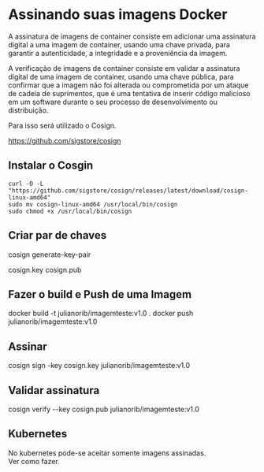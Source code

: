 # Assinando suas imagens Docker

A assinatura de imagens de container consiste em adicionar uma assinatura digital a uma imagem de container, usando uma chave privada, para garantir a autenticidade, a integridade e a proveniência da imagem.

A verificação de imagens de container consiste em validar a assinatura digital de uma imagem de container, usando uma chave pública, para confirmar que a imagem não foi alterada ou comprometida por um ataque de cadeia de suprimentos, que é uma tentativa de inserir código malicioso em um software durante o seu processo de desenvolvimento ou distribuição.

Para isso será utilizado o Cosign.

https://github.com/sigstore/cosign


## Instalar o Cosgin

```
curl -O -L "https://github.com/sigstore/cosign/releases/latest/download/cosign-linux-amd64"
sudo mv cosign-linux-amd64 /usr/local/bin/cosign
sudo chmod +x /usr/local/bin/cosign
```

## Criar par de chaves

cosign generate-key-pair

cosign.key
cosign.pub

## Fazer o build e Push de uma Imagem

docker build -t julianorib/imagemteste:v1.0 .
docker push julianorib/imagemteste:v1.0

## Assinar

cosign sign -key cosign.key julianorib/imagemteste:v1.0

## Validar assinatura

cosign verify --key cosign.pub julianorib/imagemteste:v1.0


## Kubernetes 

No kubernetes pode-se aceitar somente imagens assinadas.\
Ver como fazer.